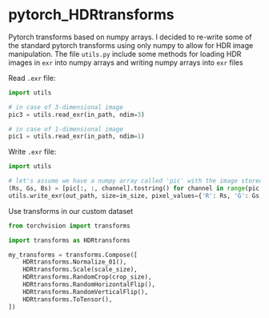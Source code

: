 # pytorch_HDRtransforms
Pytorch transforms based on numpy arrays. I decided to re-write some of the standard pytorch transforms using only numpy to allow for HDR image manipulation.
The file `utils.py` include some methods for loading HDR images in `exr` into numpy arrays and writing numpy arrays into `exr` files

Read `.exr` file:

```python
import utils

# in case of 3-dimensional image
pic3 = utils.read_exr(in_path, ndim=3)

# in case of 1-dimensional image
pic1 = utils.read_exr(in_path, ndim=1)
```

Write `.exr` file:

```python
import utils

# let's assume we have a numpy array called 'pic' with the image stored in the form [HxWxC]
(Rs, Gs, Bs) = [pic[:, :, channel].tostring() for channel in range(pic.shape[-1])]
utils.write_exr(out_path, size=im_size, pixel_values={'R': Rs, 'G': Gs, 'B': Bs})

```

Use transforms in our custom dataset

```python
from torchvision import transforms

import transforms as HDRtransforms

my_transforms = transforms.Compose([
    HDRtransforms.Normalize_01(),
    HDRtransforms.Scale(scale_size),
    HDRtransforms.RandomCrop(crop_size),
    HDRtransforms.RandomHorizontalFlip(),
    HDRtransforms.RandomVerticalFlip(),
    HDRtransforms.ToTensor(),
])
```
